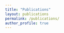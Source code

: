 ```yaml
---
title: "Publications"
layout: publications
permalink: /publications/
author_profile: true
---
```

<!--
## Books
{% assign books = site.data.books | sort: 'year' | reverse %}
{% for book in books %}
- **{{ book.title }}** <br>
  *{{ book.publisher }}*, {{ book.year }} <br>
  ![Cover Image]({{ book.coverUrl }})
{% endfor %}

-----
## Publications
{% assign publications = site.data.publications | sort: 'year' | reverse %}
{% assign grouped = publications | group_by: 'year' %}

{% for year in grouped %}
### {{ year.name }}
  {% for publication in year.items %}
  - {{ publication.authors }}, **{{ publication.title }}** <br> *{{ publication.journal }}* {% if publication.downloadLink %} &nbsp;&nbsp;[Download]({{ publication.downloadLink }}){% endif %} {% if publication.doiLink %} &nbsp;&nbsp;[DOI]({{ publication.doiLink }}){% endif %}
  {% endfor %}
{% endfor %} -->
